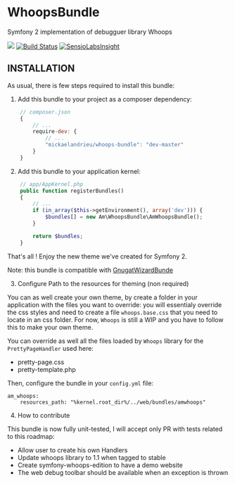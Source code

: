 WhoopsBundle
============

Symfony 2 implementation of debugguer library Whoops

![](http://i.imgur.com/7F8aIj6.png)
[![Build Status](https://travis-ci.org/mickaelandrieu/WhoopsBundle.svg?branch=1.0)](https://travis-ci.org/mickaelandrieu/WhoopsBundle)
[![SensioLabsInsight](https://insight.sensiolabs.com/projects/08dfbabf-d1e3-4d0d-abef-0fe0668a0218/small.png)](https://insight.sensiolabs.com/projects/08dfbabf-d1e3-4d0d-abef-0fe0668a0218)


INSTALLATION
-----------

As usual, there is few steps required to install this bundle:

1. Add this bundle to your project as a composer dependency:

```javascript
    // composer.json
    {
        // ...
        require-dev: {
            // ...
            "mickaelandrieu/whoops-bundle": "dev-master"
        }
    }
```

2. Add this bundle to your application kernel:

```php
    // app/AppKernel.php
    public function registerBundles()
    {
        // ...
        if (in_array($this->getEnvironment(), array('dev'))) {
            $bundles[] = new Am\WhoopsBundle\AmWhoopsBundle();
        }

        return $bundles;
    }
```
That's all ! Enjoy the new theme we've created for Symfony 2.

Note: this bundle is compatible with [GnugatWizardBunde](https://github.com/gnugat/GnugatWizardBundle)

3. Configure Path to the resources for theming (non required)

You can as well create your own theme, by create a folder in your application
with the files you want to override: you will essentialy override the css styles
and need to create a file ```whoops.base.css``` that you need to locate in an css folder.
For now, ```Whoops``` is still a WIP and you have to follow this to make your own theme.

You can override as well all the files loaded by ```Whoops``` library for the ```PrettyPageHandler```
used here:

* pretty-page.css
* pretty-template.php

Then, configure the bundle in your ```config.yml``` file:

    am_whoops:
        resources_path: "%kernel.root_dir%/../web/bundles/amwhoops"

4. How to contribute

This bundle is now fully unit-tested, I will accept only PR with tests
related to this roadmap:

* Allow user to create his own Handlers
* Update whoops library to 1.1 when tagged to stable
* Create symfony-whoops-edition to have a demo website
* The web debug toolbar should be available when an exception is thrown
